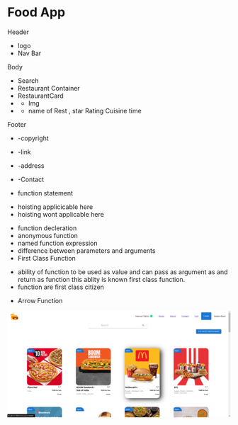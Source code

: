   # Food App
Header 
*  logo
*  Nav Bar
  
Body

*    Search
*    Restaurant Container 
*    RestaurantCard
*    - Img
*    - name of Rest , star Rating Cuisine time 

Footer

*    -copyright
*    -link
*    -address
*    -Contact     


*  function statement 
  - hoisting applicicable here
   - hoisting wont applicable here

*  function decleration 
*  anonymous function
*  named function expression
*  difference between parameters and arguments
*  First Class Function 
 - ability of function to be used as value and can pass as argument as and return as function this ablity is known first class function.
 - function are first class citizen
*  Arrow Function

![Alt text](https://github.com/kalashband/Food_delivary_WebSite/blob/master/Screenshot%202024-05-02%20140012.png)
